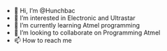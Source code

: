 - 👋 Hi, I’m @Hunchbac
- 👀 I’m interested in Electronic and Ultrastar
- 🌱 I’m currently learning Atmel programming
- 💞️ I’m looking to collaborate on Programming Atmel
- 📫 How to reach me 

<!---
Hunchbac/Hunchbac is a ✨ special ✨ repository because its `README.md` (this file) appears on your GitHub profile.
You can click the Preview link to take a look at your changes.
--->
